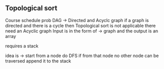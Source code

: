 ## Topological sort

Course schedule prob
DAG -> Directed and Acyclc graph
if a graph is directed and there is a cycle then Topological sort is not applicable there
need an Acyclic graph
Input is in the form of -> graph and the output is an array

requires a stack

idea is -> start from a node do DFS if from that node no other
node can be traversed append it to the stack
